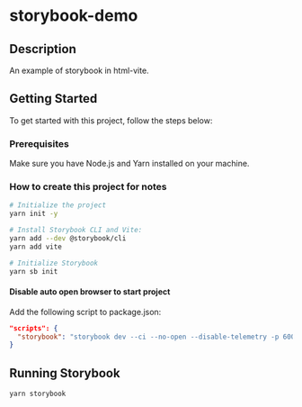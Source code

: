 # storybook-demo

## Description

An example of storybook in html-vite.

## Getting Started

To get started with this project, follow the steps below:

### Prerequisites

Make sure you have Node.js and Yarn installed on your machine.

### How to create this project for notes

```bash
# Initialize the project
yarn init -y

# Install Storybook CLI and Vite:
yarn add --dev @storybook/cli
yarn add vite

# Initialize Storybook
yarn sb init
```

#### Disable auto open browser to start project

Add the following script to package.json:

```json
"scripts": {
  "storybook": "storybook dev --ci --no-open --disable-telemetry -p 6006"
}
```

## Running Storybook

```bash
yarn storybook
```
